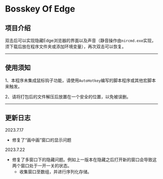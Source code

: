 # Bosskey Of Edge

## 项目介绍

双击后可以实现隐藏Edge浏览器的界面以及声音（静音操作由`nircmd.exe`实现，须下载后放在程序文件夹或添加环境变量），再次双击可以恢复。



---

## 使用须知

1、本程序未集成鼠标钩子功能，请使用`AutoHotkey`编写的脚本程序或其他宏脚本来触发。

2、请将打包后的文件解压后放置在一个安全的位置，以免被误删。



---

## 更新日志

2023.7.17

- 修复了“画中画”窗口的显示问题

2023.7.22

- 修复了多窗口下的隐藏问题。例如上一版本在隐藏之后打开新的窗口会导致这两个窗口处于一开一关的状态。
  - 收集窗口至数组，并进行序列化存储。